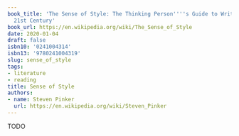 ```yaml
---
book_title: 'The Sense of Style: The Thinking Person''''s Guide to Writing in the
  21st Century'
book_url: https://en.wikipedia.org/wiki/The_Sense_of_Style
date: 2020-01-04
draft: false
isbn10: '0241004314'
isbn13: '9780241004319'
slug: sense_of_style
tags:
- literature
- reading
title: Sense of Style
authors:
- name: Steven Pinker
  url: https://en.wikipedia.org/wiki/Steven_Pinker
---
```



TODO
